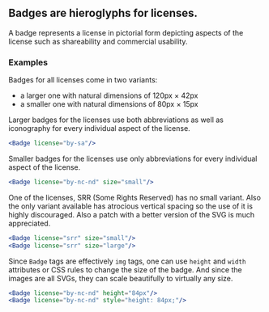 ## Badges are hieroglyphs for licenses.

A badge represents a license in pictorial form depicting aspects of the license
such as shareability and commercial usability.

### Examples

Badges for all licenses come in two variants:
- a larger one with natural dimensions of 120px &times; 42px 
- a smaller one with natural dimensions of 80px &times; 15px

Larger badges for the licenses use both abbreviations as well as iconography for 
every individual aspect of the license.

```jsx { "props": { "className": "no-i18n" } }
<Badge license="by-sa"/>
```

Smaller badges for the licenses use only abbreviations for every individual 
aspect of the license.

```jsx { "props": { "className": "no-i18n" } }
<Badge license="by-nc-nd" size="small"/>
```

One of the licenses, SRR (Some Rights Reserved) has no small variant. Also the 
only variant available has atrocious vertical spacing so the use of it is highly 
discouraged. Also a patch with a better version of the SVG is much appreciated.

```jsx { "props": { "className": "no-i18n" } }
<Badge license="srr" size="small"/>
<Badge license="srr" size="large"/>
```

Since `Badge` tags are effectively `img` tags, one can use `height` and `width`
attributes or CSS rules to change the size of the badge. And since the images 
are all SVGs, they can scale beautifully to virtually any size.

```jsx { "props": { "className": "no-i18n" } }
<Badge license="by-nc-nd" height="84px"/>
<Badge license="by-nc-nd" style="height: 84px;"/>
```
